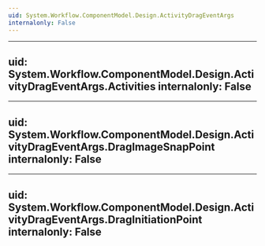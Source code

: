 ```yaml
---
uid: System.Workflow.ComponentModel.Design.ActivityDragEventArgs
internalonly: False
---
```


---
uid: System.Workflow.ComponentModel.Design.ActivityDragEventArgs.Activities
internalonly: False
---

---
uid: System.Workflow.ComponentModel.Design.ActivityDragEventArgs.DragImageSnapPoint
internalonly: False
---

---
uid: System.Workflow.ComponentModel.Design.ActivityDragEventArgs.DragInitiationPoint
internalonly: False
---
